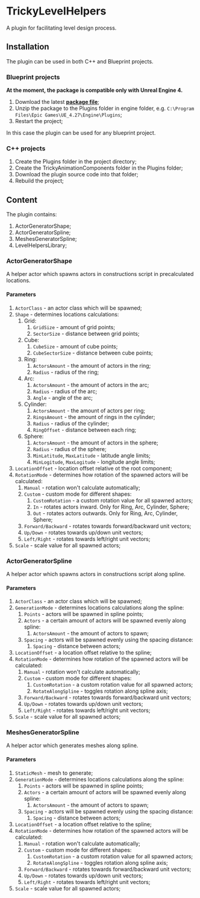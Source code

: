 ﻿# TrickyLevelHelpers

A plugin for facilitating level design process.

## Installation

The plugin can be used in both C++ and Blueprint projects.

### Blueprint projects

**At the moment, the package is compatible only with Unreal Engine 4.**

1. Download the latest [**package file**](https://github.com/TrickyFatCat/TrickyLevelHelpers/releases/);
2. Unzip the package to the Plugins folder in engine folder, e.g. `C:\Program Files\Epic Games\UE_4.27\Engine\Plugins`;
3. Restart the project;

In this case the plugin can be used for any blueprint project.

### C++ projects

1. Create the Plugins folder in the project directory;
2. Create the TrickyAnimationComponents folder in the Plugins folder;
3. Download the plugin source code into that folder;
4. Rebuild the project;

## Content

The plugin contains:

1. ActorGeneratorShape;
2. ActorGeneratorSpline;
3. MeshesGeneratorSpline;
4. LevelHelpersLibrary;

### ActorGeneratorShape

A helper actor which spawns actors in constructions script in precalculated locations.

#### Parameters

1. `ActorClass` - an actor class which will be spawned;
2. `Shape` - determines locations calculations:
   1. Grid:
      1. `GridSize` - amount of grid points;
      2. `SectorSize` - distance between grid points;
   2. Cube:
      1. `CubeSize` - amount of cube points;
      2. `CubeSectorSize` - distance between cube points;
   3. Ring:
      1. `ActorsAmount` - the amount of actors in the ring;
      2. `Radius` - radius of the ring;
   4. Arc:
      1. `ActorsAmount` - the amount of actors in the arc;
      2. `Radius` - radius of the arc;
      3. `Angle` - angle of the arc;
   5. Cylinder:
      1. `ActorsAmount` - the amount of actors per ring;
      2. `RingsAmount` - the amount of rings in the cylinder;
      3. `Radius` - radius of the cylinder;
      4. `RingOffset` - distance between each ring;
   6. Sphere:
      1. `ActorsAmount` - the amount of actors in the sphere;
      2. `Radius` - radius of the sphere;
      3. `MinLatitude`, `MaxLatitude` - latitude angle limits;
      4. `MinLogitude`, `MaxLogitude` - longitude angle limits;
3. `LocationOffset` - location offset relative ot the root component;
4. `RotationMode` - determines how rotation of the spawned actors will be calculated:
   1. `Manual` - rotation won't calculate automatically;
   2. `Custom` - custom mode for different shapes:
      1. `CustomRotation` - a custom rotation value for all spawned actors;
      2. `In` - rotates actors inward. Only for Ring, Arc, Cylinder, Sphere;
      3. `Out` - rotates actors outwards. Only for Ring, Arc, Cylinder, Sphere;
   3. `Forward/Backward` - rotates towards forward/backward unit vectors;
   4. `Up/Down` - rotates towards up/down unit vectors;
   5. `Left/Right` - rotates towards left/right unit vectors;
5. `Scale` - scale value for all spawned actors;

### ActorGeneratorSpline

A helper actor which spawns actors in constructions script along spline.

#### Parameters

1. `ActorClass` - an actor class which will be spawned;
2. `GenerationMode` - determines locations calculations along the spline:
   1. `Points` - actors will be spawned in spline points;
   2. `Actors` - a certain amount of actors will be spawned evenly along spline:
      1. `ActorsAmount` - the amount of actors to spawn;
   3. `Spacing` - actors will be spawned evenly using the spacing distance:
      1. `Spacing` - distance between actors;
3. `LocationOffset` - a location offset relative to the spline;
4. `RotationMode` - determines how rotation of the spawned actors will be calculated:
   1. `Manual` - rotation won't calculate automatically;
   2. `Custom` - custom mode for different shapes:
      1. `CustomRotation` - a custom rotation value for all spawned actors;
      2. `RotateAlongSpline` - toggles rotation along spline axis;
   3. `Forward/Backward` - rotates towards forward/backward unit vectors;
   4. `Up/Down` - rotates towards up/down unit vectors;
   5. `Left/Right` - rotates towards left/right unit vectors;
5. `Scale` - scale value for all spawned actors;

### MeshesGeneratorSpline

A helper actor which generates meshes along spline.

#### Parameters

1. `StaticMesh` - mesh to generate;
2. `GenerationMode` - determines locations calculations along the spline:
   1. `Points` - actors will be spawned in spline points;
   2. `Actors` - a certain amount of actors will be spawned evenly along spline:
      1. `ActorsAmount` - the amount of actors to spawn;
   3. `Spacing` - actors will be spawned evenly using the spacing distance:
      1. `Spacing` - distance between actors;
3. `LocationOffset` - a location offset relative to the spline;
4. `RotationMode` - determines how rotation of the spawned actors will be calculated:
   1. `Manual` - rotation won't calculate automatically;
   2. `Custom` - custom mode for different shapes:
      1. `CustomRotation` - a custom rotation value for all spawned actors;
      2. `RotateAlongSpline` - toggles rotation along spline axis;
   3. `Forward/Backward` - rotates towards forward/backward unit vectors;
   4. `Up/Down` - rotates towards up/down unit vectors;
   5. `Left/Right` - rotates towards left/right unit vectors;
5. `Scale` - scale value for all spawned actors;